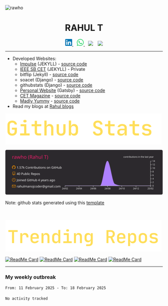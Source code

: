 

<!-- ![rahul t](assets/banner.gif) -->

<p align="left"> <img src="https://komarev.com/ghpvc/?username=rawho&label=Views&color=blue&style=plastic" alt="rawho" /> </p>



<h1 align="center">
RAHUL T
</h1>



<p align="center">

<a href="https://linkedin.com/in/rahulmanojt">
  <img alt="Rahul's Linkdein" width="22px" src="assets/linkedin.svg" />
</a>
&ensp;
<a href="https://wa.me/+919747406685">
  <img alt="Rahul's Whatsapp" width="22px" src="assets/whatsapp.svg" />
</a>
&ensp;
<a href="https://rahulmanoj.in/"><img height="26px" src="https://img.shields.io/badge/rahulmanoj.in-2e2bad?style=for-the-badge&logo=google%20chrome&logoColor=yellow"/></a>
&ensp;
<a href="mailto:rahulmanojcoder@gmail.com"><img height="26px" src="https://img.shields.io/badge/rahulmanojcoder@gmail.com-37367a?style=for-the-badge&logo=gmail&logoColor=red"/></a>

</p>

---


-  Developed Websites: 
    - [Impulse](https://impulsecet.github.io/) (JEKYLL) - [source code](https://github.com/impulsecet/impulsecet.github.io)
    - [IEEE SB CET](http://ieee.cet.ac.in) (JEKYLL) - Private
    - bitflip (Jekyll) - [source code](https://github.com/rawho/bitflip)
    - soacet (Django) - [source code](https://github.com/rawho/soa-cet)
    - githubstats (Django) - [source code](https://github.com/rawho/githubstats)
    - [Personal Website](https://rahulmanoj.in) (Gatsby) - [source code](https://github.com/rawho/rawho.github.io)
    - [CET Magazine](https://rahulmanoj.in/CET-Magazine-website/) - [source code](https://github.com/rawho/CET-Magazine-website)
    - [Madly Yummy](https://rahulmanoj.in/madly_yummy) - [source code](https://github.com/rawho/madly_yummy)
- Read my blogs at [Rahul blogs](https://rahulmanoj.in/blogs)







![github-stats](assets/Github%20Stats.svg)

![](https://raw.githubusercontent.com/rawho/rawho/master/profile-summary-card-output/monokai/0-profile-details.svg)

Note: github stats generated using this [template](https://github.com/vn7n24fzkq/github-profile-summary-cards)


<br><br>
<img src="assets/TrendingRepos.svg">

[![ReadMe Card](https://github-readme-stats.vercel.app/api/pin/?username=rawho&repo=assBOT&theme=tokyonight)](https://github.com/rawho/assBOT)
[![ReadMe Card](https://github-readme-stats.vercel.app/api/pin/?username=rawho&repo=flipkart-scraper&theme=dark)](https://github.com/rawho/flipkart-scraper)
[![ReadMe Card](https://github-readme-stats.vercel.app/api/pin/?username=rawho&repo=portfolio-jekyll&theme=dark)](https://github.com/rawho/portfolio-jekyll)
[![ReadMe Card](https://github-readme-stats.vercel.app/api/pin/?username=rawho&repo=rawho.github.io&theme=tokyonight)](https://github.com/rawho/rawho.github.io) 

------------
### My weekly outbreak
<!--START_SECTION:waka-->

```txt
From: 11 February 2025 - To: 18 February 2025

No activity tracked
```

<!--END_SECTION:waka-->
